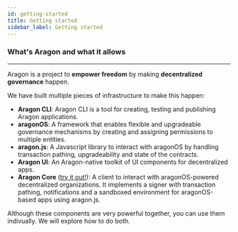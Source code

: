 ```yaml
---
id: getting-started
title: Getting started
sidebar_label: Getting started
---
```


### What's Aragon and what it allows
---

Aragon is a project to **empower freedom** by making **decentralized governance** happen.

We have built multiple pieces of infrastructure to make this happen:
- **Aragon CLI**: Aragon CLI is a tool for creating, testing and publishing Aragon applications.
- **aragonOS**: A framework that enables flexible and upgradeable governance mechanisms by creating and assigning permissions to multiple entities.
- **aragon.js**: A Javascript library to interact with aragonOS by handling transaction pathing, upgradeability and state of the contracts.
- **Aragon UI**: An Aragon-native toolkit of UI components for decentralized apps.
- **Aragon Core** ([try it out!](http://app.aragon.org)): A client to interact with aragonOS-powered decentralized organizations. It implements a signer with transaction pathing, notifications and a sandboxed environment for aragonOS-based apps using aragon.js.

Although these components are very powerful together, you can use them indivually.
We will explore how to do both.
